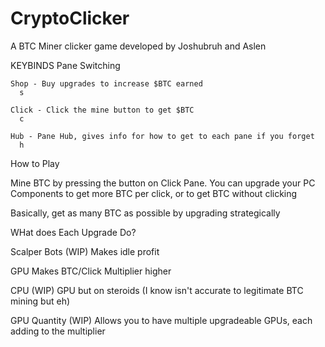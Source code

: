 # CryptoClicker
A BTC Miner clicker game developed by Joshubruh and Aslen

KEYBINDS
  Pane Switching
  
    Shop - Buy upgrades to increase $BTC earned
      s
      
    Click - Click the mine button to get $BTC
      c
      
    Hub - Pane Hub, gives info for how to get to each pane if you forget
      h
      
How to Play

  Mine BTC by pressing the button on Click Pane.  You can upgrade your PC Components to get more BTC per click,
  or to get BTC without clicking
  
  Basically, get as many BTC as possible by upgrading strategically
  
WHat does Each Upgrade Do?

  Scalper Bots (WIP)
    Makes idle profit
    
  GPU 
    Makes BTC/Click Multiplier higher
    
  CPU (WIP)
    GPU but on steroids (I know isn't accurate to legitimate BTC mining but eh)
    
  GPU Quantity (WIP)
    Allows you to have multiple upgradeable GPUs, each adding to the multiplier
  
 
